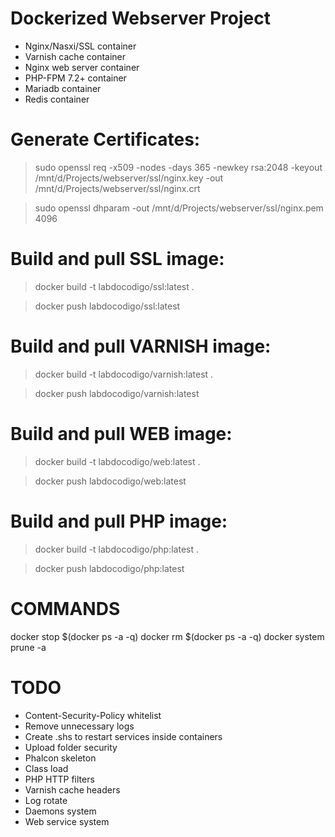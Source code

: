 # Dockerized Webserver Project 
- Nginx/Nasxi/SSL container
- Varnish cache container
- Nginx web server container
- PHP-FPM 7.2+ container
- Mariadb container
- Redis container

# Generate Certificates:
> sudo openssl req -x509 -nodes -days 365 -newkey rsa:2048 -keyout /mnt/d/Projects/webserver/ssl/nginx.key -out /mnt/d/Projects/webserver/ssl/nginx.crt

> sudo openssl dhparam -out /mnt/d/Projects/webserver/ssl/nginx.pem 4096

# Build and pull SSL image:
> docker build -t labdocodigo/ssl:latest .

> docker push labdocodigo/ssl:latest

# Build and pull VARNISH image:
> docker build -t labdocodigo/varnish:latest .

> docker push labdocodigo/varnish:latest

# Build and pull WEB image:
> docker build -t labdocodigo/web:latest .

> docker push labdocodigo/web:latest

# Build and pull PHP image:
> docker build -t labdocodigo/php:latest .

> docker push labdocodigo/php:latest

# COMMANDS
docker stop $(docker ps -a -q)
docker rm $(docker ps -a -q)
docker system prune -a

# TODO
- Content-Security-Policy whitelist
- Remove unnecessary logs
- Create .shs to restart services inside containers
- Upload folder security
- Phalcon skeleton
- Class load
- PHP HTTP filters
- Varnish cache headers
- Log rotate
- Daemons system
- Web service system